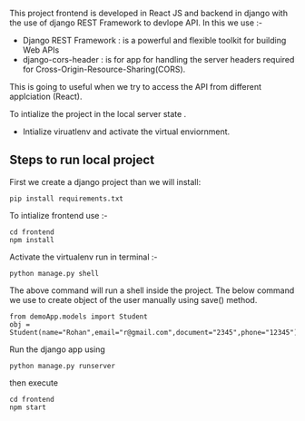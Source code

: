 This project frontend is developed in React JS and backend in django with the use of django REST Framework to devlope API.
In this we use :-
- Django REST Framework : is a powerful and flexible toolkit for building Web APIs
- django-cors-header : is for app for handling the server headers required for Cross-Origin-Resource-Sharing(CORS).

This is going to useful when we try to access the API from different applciation (React).

To intialize the project in the local server state .
- Intialize viruatlenv and activate the virtual enviornment.

## Steps to run local project 
First we create a django project than we will install:
```
pip install requirements.txt
```
To intialize frontend use :-
```
cd frontend
npm install
```
Activate the virtualenv
run in terminal :-
```
python manage.py shell
```
The above command will run a shell inside the project.
The below command we use to create object of the user manually using save() method.
```
from demoApp.models import Student
obj = Student(name="Rohan",email="r@gmail.com",document="2345",phone="12345").save()
```
Run the django app using 
```
python manage.py runserver
```
then execute
```
cd frontend
npm start
```
